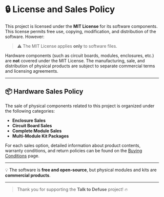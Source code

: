 # 🔒 License and Sales Policy

This project is licensed under the **MIT License** for its software components. This license permits free use, copying, modification, and distribution of the software. However:

> ⚠️ The MIT License applies **only** to software files.

Hardware components (such as circuit boards, modules, enclosures, etc.) are **not** covered under the MIT License. The manufacturing, sale, and distribution of physical products are subject to separate commercial terms and licensing agreements.

---

## 📦 Hardware Sales Policy

The sale of physical components related to this project is organized under the following categories:

- **Enclosure Sales**  
- **Circuit Board Sales**  
- **Complete Module Sales**  
- **Multi-Module Kit Packages**  

For each sales option, detailed information about product contents, warranty conditions, and return policies can be found on the [Buying Conditions](sales/buying-conditions.md) page.

---

💡 The software is **free and open-source**, but physical modules and kits are **commercial products**.

---

> Thank you for supporting the **Talk to Defuse** project! 🔥

